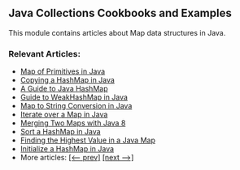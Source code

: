 ## Java Collections Cookbooks and Examples

This module contains articles about Map data structures in Java.

### Relevant Articles: 
- [Map of Primitives in Java](https://www.surya.com/java-map-primitives)
- [Copying a HashMap in Java](https://www.surya.com/java-copy-hashmap)
- [A Guide to Java HashMap](https://www.surya.com/java-hashmap)
- [Guide to WeakHashMap in Java](https://www.surya.com/java-weakhashmap)
- [Map to String Conversion in Java](https://www.surya.com/java-map-to-string-conversion)
- [Iterate over a Map in Java](https://www.surya.com/java-iterate-map)
- [Merging Two Maps with Java 8](https://www.surya.com/java-merge-maps)
- [Sort a HashMap in Java](https://www.surya.com/java-hashmap-sort)
- [Finding the Highest Value in a Java Map](https://www.surya.com/java-find-map-max)
- [Initialize a HashMap in Java](https://www.surya.com/java-initialize-hashmap)
- More articles: [[<-- prev]](/core-java-modules/core-java-collections-maps) [[next -->]](/core-java-modules/core-java-collections-maps-3)
